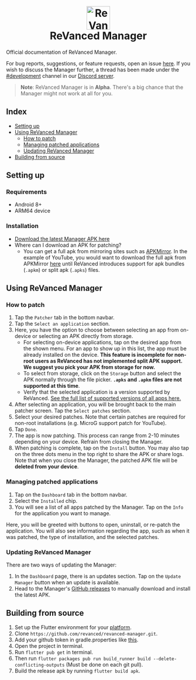 
<h1 align="center">
   <img alt="ReVanced logo" width="64px" src="https://user-images.githubusercontent.com/47723802/200201657-ff3bf4c8-277d-4b27-8913-24cfa1559cb3.png"/>
    <br/>
   ReVanced Manager
</h1>

Official documentation of ReVanced Manager.

For bug reports, suggestions, or feature requests, open an issue [here](https://github.com/revanced/revanced-manager/issues/new/choose). If you wish to discuss the Manager further, a thread has been made under the [#development](https://discord.com/channels/952946952348270622/1002922226443632761) channel in our [Discord server](revanced.app/discord).

>**Note**: ReVanced Manager is in **Alpha**. There's a big chance that the Manager might not work at all for you. 

## Index
* [Setting up](https://wip.com)
* [Using ReVanced Manager](https://wip.com)
   * [How to patch](https://wip.com)
   * [Managing patched applications](https://wip.com)
   * [Updating ReVanced Manager](https://wip.com)
* [Building from source](https://wip.com)

## Setting up
### Requirements
- Android 8+
- ARM64 device

### Installation
- [Download the latest Manager APK here](https://github.com/revanced/revanced-manager/releases/latest)
- Where can I download an APK for patching?
    - You can get a full apk from mirroring sites such as [APKMirror](https://apkmirror.com). In the example of YouTube, you would want to download the full apk from APKMirror [here](https://www.apkmirror.com/apk/google-inc/youtube/youtube-17-41-37-release/youtube-17-41-37-2-android-apk-download/) until ReVanced introduces support for apk bundles (`.apkm`) or split apk (`.apks`) files.

## Using ReVanced Manager
### How to patch
1. Tap the `Patcher` tab in the bottom navbar.
2. Tap the `Select an application` section.
3. Here, you have the option to choose between selecting an app from on-device or selecting an APK directly from storage.
   - For selecting on-device applications, tap on the desired app from the shown menu. For an app to show up in this list, the app must be already installed on the device. **This feature is incomplete for non-root users as ReVanced has not implemented split APK support. We suggest you pick your APK from storage for now.**
   - To select from storage, click on the `Storage` button and select the APK normally through the file picker. **`.apks` and `.apkm` files are not supported at this time**.
   - Verify that the selected application is a version supported by ReVanced. [See the full list of supported versions of all apps here.](https://github.com/revanced/revanced-patches#-patches)
4. After selecting an application, you will be brought back to the main patcher screen. Tap the `Select patches` section.
5. Select your desired patches. Note that certain patches are required for non-root installations (e.g. MicroG support patch for YouTube).
6. Tap `Done`.
7. The app is now patching. This process can range from 2-10 minutes depending on your device. Refrain from closing the Manager.
8. When patching is complete, tap on the `Install` button. You may also tap on the three dots menu in the top right to share the APK or share logs. Note that when you close the Manager, the patched APK file will be **deleted from your device**.

### Managing patched applications
1. Tap on the `Dashboard` tab in the bottom navbar.
2. Select the `Installed` chip.
3. You will see a list of all apps patched by the Manager. Tap on the `Info` for the application you want to manage.

Here, you will be greeted with buttons to open, uninstall, or re-patch the application. You will also see information regarding the app, such as when it was patched, the type of installation, and the selected patches.

### Updating ReVanced Manager
There are two ways of updating the Manager:

1. In the `Dashboard` page, there is an updates section. Tap on the `Update Manager` button when an update is available.
2. Head to the Manager's [GitHub releases](https://github.com/revanced/revanced-manager/releases/latest) to manually download and install the latest APK.


## Building from source
1. Set up the Flutter environment for your [platform](https://docs.flutter.dev/get-started/install).
2. Clone `https://github.com/revanced/revanced-manager.git`.
3. Add your github token in gradle.properties like [this](https://github.com/revanced/revanced-documentation/wiki/Building-from-source).
4. Open the project in terminal.
5. Run `flutter pub get` in terminal.
6. Then run `flutter packages pub run build_runner build --delete-conflicting-outputs` (Must be done on each git pull).
7. Build the release apk by running `flutter build apk`.
